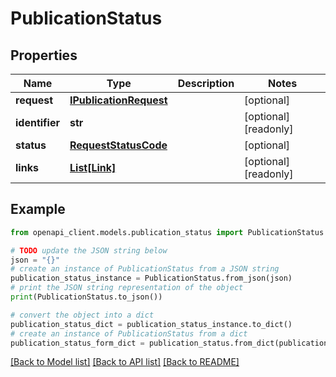# PublicationStatus


## Properties

Name | Type | Description | Notes
------------ | ------------- | ------------- | -------------
**request** | [**IPublicationRequest**](IPublicationRequest.md) |  | [optional] 
**identifier** | **str** |  | [optional] [readonly] 
**status** | [**RequestStatusCode**](RequestStatusCode.md) |  | [optional] 
**links** | [**List[Link]**](Link.md) |  | [optional] [readonly] 

## Example

```python
from openapi_client.models.publication_status import PublicationStatus

# TODO update the JSON string below
json = "{}"
# create an instance of PublicationStatus from a JSON string
publication_status_instance = PublicationStatus.from_json(json)
# print the JSON string representation of the object
print(PublicationStatus.to_json())

# convert the object into a dict
publication_status_dict = publication_status_instance.to_dict()
# create an instance of PublicationStatus from a dict
publication_status_form_dict = publication_status.from_dict(publication_status_dict)
```
[[Back to Model list]](../README.md#documentation-for-models) [[Back to API list]](../README.md#documentation-for-api-endpoints) [[Back to README]](../README.md)


